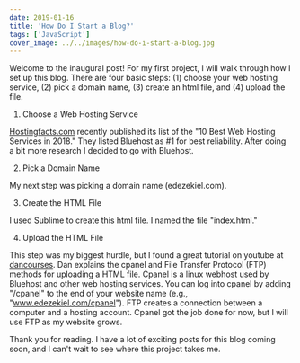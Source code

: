 ```yaml
---
date: 2019-01-16
title: 'How Do I Start a Blog?'
tags: ['JavaScript']
cover_image: ../../images/how-do-i-start-a-blog.jpg
---
```


Welcome to the inaugural post! For my first project, I will walk through how I set up this blog. There are four basic steps: (1) choose your web hosting service, (2) pick a domain name, (3) create an html file, and (4) upload the file.


1. Choose a Web Hosting Service

[Hostingfacts.com](https://hostingfacts.com/) recently published its list of the "10 Best Web Hosting Services in 2018." They listed Bluehost as #1 for best reliability. After doing a bit more research I decided to go with Bluehost.

2. Pick a Domain Name

My next step was picking a domain name (edezekiel.com).

3. Create the HTML File

I used Sublime to create this html file. I named the file "index.html."

4. Upload the HTML File

This step was my biggest hurdle, but I found a great tutorial on youtube at [<span>dancourses</span>](https://www.youtube.com/watch?v=XUmfXTnFMuw). Dan explains the cpanel and File Transfer Protocol (FTP) methods for uploading a HTML file. Cpanel is a linux webhost used by Bluehost and other web hosting services. You can log into cpanel by adding "/cpanel" to the end of your website name (e.g., "www.edezekiel.com/cpanel"). FTP creates a connection between a computer and a hosting account. Cpanel got the job done for now, but I will use FTP as my website grows.

</dl>

Thank you for reading. I have a lot of exciting posts for this blog coming soon, and I can't wait to see where this project takes me.

</div>
